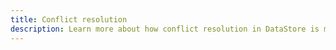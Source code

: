 ```yaml
---
title: Conflict resolution
description: Learn more about how conflict resolution in DataStore is managed and how to configure it.
---
```


<inline-fragment platform="ios" src="~/lib/datastore/fragments/native_common/conflict.md"></inline-fragment>
<inline-fragment platform="android" src="~/lib/datastore/fragments/native_common/conflict.md"></inline-fragment>
<inline-fragment platform="js" src="~/lib/datastore/fragments/native_common/conflict.md"></inline-fragment>